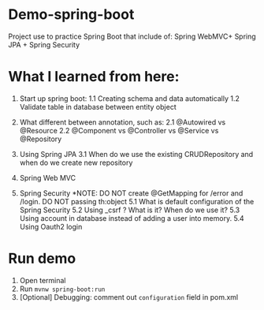 # Demo-spring-boot
Project use to practice Spring Boot that include of: Spring WebMVC+ Spring JPA + Spring Security

# What I learned from here:

1. Start up spring boot: 
 1.1 Creating schema and data automatically
 1.2 Validate table in database between entity object

2. What different between annotation, such as:
 2.1 @Autowired vs @Resource
 2.2 @Component vs @Controller vs @Service vs @Repository

3. Using Spring JPA
 3.1 When do we use the existing CRUDRepository and when do we create new repository
 
4. Spring Web MVC

5. Spring Security
 *NOTE: DO NOT create @GetMapping for /error and /login. DO NOT passing th:object
 5.1 What is default configuration of the Spring Security
 5.2 Using _csrf ? What is it? When do we use it?
 5.3 Using account in database instead of adding a user into memory.
 5.4 Using Oauth2 login
  
# Run demo
1. Open terminal
2. Run `mvnw spring-boot:run`
3. [Optional] Debugging: comment out `configuration` field in pom.xml

